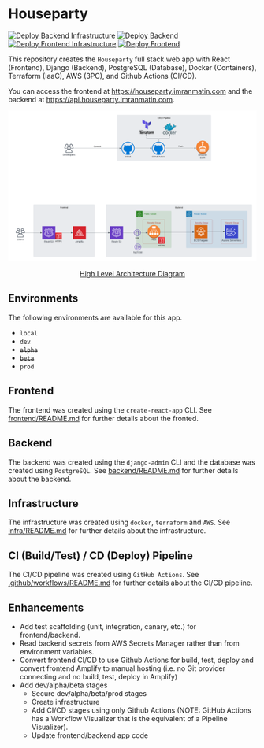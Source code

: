 # Houseparty

[![Deploy Backend Infrastructure](https://github.com/imranmatin23/collaborative-music-playing-system/actions/workflows/deploy_backend_infra.yml/badge.svg?branch=main)](https://github.com/imranmatin23/collaborative-music-playing-system/actions/workflows/deploy_backend_infra.yml) [![Deploy Backend](https://github.com/imranmatin23/collaborative-music-playing-system/actions/workflows/deploy_backend.yml/badge.svg)](https://github.com/imranmatin23/collaborative-music-playing-system/actions/workflows/deploy_backend.yml) [![Deploy Frontend Infrastructure](https://github.com/imranmatin23/collaborative-music-playing-system/actions/workflows/deploy_frontend_infra.yml/badge.svg)](https://github.com/imranmatin23/collaborative-music-playing-system/actions/workflows/deploy_frontend_infra.yml) [![Deploy Frontend](https://github.com/imranmatin23/collaborative-music-playing-system/actions/workflows/deploy_frontend.yml/badge.svg)](https://github.com/imranmatin23/collaborative-music-playing-system/actions/workflows/deploy_frontend.yml)

This repository creates the `Houseparty` full stack web app with React (Frontend), Django (Backend), PostgreSQL (Database), Docker (Containers), Terraform (IaaC), AWS (3PC), and Github Actions (CI/CD).

You can access the frontend at https://houseparty.imranmatin.com and the backend at https://api.houseparty.imranmatin.com.

![High Level Architecture](images/high-level-architecture.png)

<div style="text-align:center">
  <a href="https://lucid.app/lucidchart/61862a22-6730-4e64-aada-cd3617d847a3/edit?viewport_loc=-613%2C-1072%2C3552%2C1902%2C0_0&invitationId=inv_61387a4a-f09a-4db2-b2ba-9c67d432c55f">High Level Architecture Diagram</a>
</div>

## Environments

The following environments are available for this app.

- `local`
- ~~`dev`~~
- ~~`alpha`~~
- ~~`beta`~~
- `prod`

## Frontend

The frontend was created using the `create-react-app` CLI. See [frontend/README.md](frontend/README.md) for further details about the fronted.

## Backend

The backend was created using the `django-admin` CLI and the database was created using `PostgreSQL`. See [backend/README.md](backend/README.md) for further details about the backend.

## Infrastructure

The infrastructure was created using `docker`, `terraform` and `AWS`. See [infra/README.md](infra/README.md) for further details about the infrastructure.

## CI (Build/Test) / CD (Deploy) Pipeline

The CI/CD pipeline was created using `GitHub Actions`. See [.github/workflows/README.md](.github/workflows/README.md) for further details about the CI/CD pipeline.

## Enhancements

- Add test scaffolding (unit, integration, canary, etc.) for frontend/backend.
- Read backend secrets from AWS Secrets Manager rather than from environment variables.
- Convert frontend CI/CD to use Github Actions for build, test, deploy and convert frontend Amplify to manual hosting (i.e. no Git provider connecting and no build, test, deploy in Amplify)
- Add dev/alpha/beta stages
  - Secure dev/alpha/beta/prod stages
  - Create infrastructure
  - Add CI/CD stages using only Github Actions (NOTE: GitHub Actions has a Workflow Visualizer that is the equivalent of a Pipeline Visualizer).
  - Update frontend/backend app code
